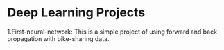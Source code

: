 # Deep Learning Projects
1.First-neural-network: This is a simple project of using forward and back propagation with bike-sharing data.

